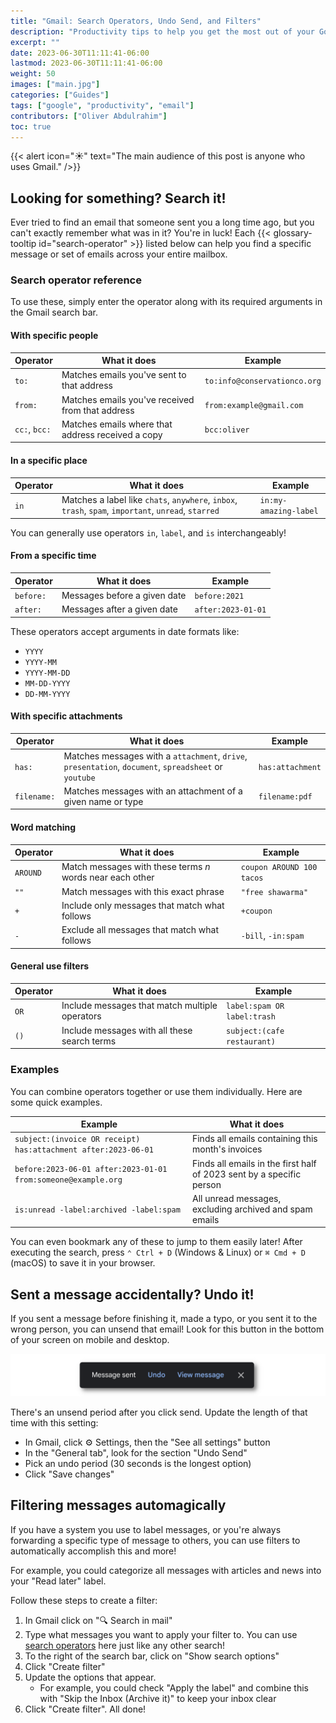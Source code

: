 ```yaml
---
title: "Gmail: Search Operators, Undo Send, and Filters"
description: "Productivity tips to help you get the most out of your Google mailbox!"
excerpt: ""
date: 2023-06-30T11:11:41-06:00
lastmod: 2023-06-30T11:11:41-06:00
weight: 50
images: ["main.jpg"]
categories: ["Guides"]
tags: ["google", "productivity", "email"]
contributors: ["Oliver Abdulrahim"]
toc: true
---
```


{{< alert icon="☀️" text="The main audience of this post is anyone who uses Gmail." />}}

## Looking for something? Search it!

Ever tried to find an email that someone sent you a long time ago,
but you can't exactly remember what was in it? You're in luck!
Each {{< glossary-tooltip id="search-operator" >}} listed below can
help you find a specific message or set of emails across your entire
mailbox.

### Search operator reference

To use these, simply enter the operator along with its required
arguments in the Gmail search bar.

#### With specific people

| __Operator__   | __What it does__                                  | __Example__                  |
|----------------|---------------------------------------------------|------------------------------|
| `to:`          | Matches emails you've sent to that address        | `to:info@conservationco.org` |
| `from:`        | Matches emails you've received from that address  | `from:example@gmail.com`     |
| `cc:`, `bcc:`  | Matches emails where that address received a copy | `bcc:oliver`                 |

#### In a specific place

| __Operator__   | __What it does__                                                                                     | __Example__           |
|----------------|------------------------------------------------------------------------------------------------------|-----------------------|
| `in`           | Matches a label like `chats`, `anywhere`, `inbox`, `trash`, `spam`, `important`, `unread`, `starred` | `in:my-amazing-label` |

You can generally use operators `in`, `label`, and `is` interchangeably!

#### From a specific time

| __Operator__   | __What it does__             | __Example__        |
|----------------|------------------------------|--------------------|
| `before:`      | Messages before a given date | `before:2021`      |
| `after:`       | Messages after a given date  | `after:2023-01-01` |

These operators accept arguments in date formats like:

* `YYYY`
* `YYYY-MM`
* `YYYY-MM-DD`
* `MM-DD-YYYY`
* `DD-MM-YYYY`

#### With specific attachments

| __Operator__   | __What it does__                                                                                      | __Example__      |
|----------------|-------------------------------------------------------------------------------------------------------|------------------|
| `has:`         | Matches messages with a `attachment`, `drive`, `presentation`, `document`, `spreadsheet` or `youtube` | `has:attachment` |
| `filename:`    | Matches messages with an attachment of a given name or type                                           | `filename:pdf`   |

#### Word matching

| __Operator__   | __What it does__                                          | __Example__               |
|----------------|-----------------------------------------------------------|---------------------------|
| `AROUND`       | Match messages with these terms *n* words near each other | `coupon AROUND 100 tacos` |
| `""`           | Match messages with this exact phrase                     | `"free shawarma"`         |
| `+`            | Include only messages that match what follows             | `+coupon`                 |
| `-`            | Exclude all messages that match what follows              | `-bill`, `-in:spam`       |

#### General use filters

| __Operator__   | __What it does__                                      | __Example__                 |
|----------------|-------------------------------------------------------|-----------------------------|
| `OR`           | Include messages that match multiple operators        | `label:spam OR label:trash` |
| `()`           | Include messages with all these search terms          | `subject:(cafe restaurant)` |

### Examples

You can combine operators together or use them individually. Here are
some quick examples.

| __Example__                                                    | __What it does__                                                     |
|----------------------------------------------------------------|----------------------------------------------------------------------|
| `subject:(invoice OR receipt) has:attachment after:2023-06-01` | Finds all emails containing this month's invoices                    |
| `before:2023-06-01 after:2023-01-01 from:someone@example.org`  | Finds all emails in the first half of 2023 sent by a specific person |
| `is:unread -label:archived -label:spam`                        | All unread messages, excluding archived and spam emails              |

You can even bookmark any of these to jump to them easily later!
After executing the search, press `⌃ Ctrl + D` (Windows & Linux) or
`⌘ Cmd + D` (macOS) to save it in your browser.

## Sent a message accidentally? Undo it!

If you sent a message before finishing it, made a typo, or you sent
it to the wrong person, you can unsend that email! Look for this
button in the bottom of your screen on mobile and desktop.

![Undo button appearance within Gmail](undo.png)

There's an unsend period after you click send. Update the length of
that time with this setting:

* In Gmail, click ⚙️ Settings, then the "See all settings" button
* In the "General tab", look for the section "Undo Send"
* Pick an undo period (30 seconds is the longest option)
* Click "Save changes"

## Filtering messages automagically

If you have a system you use to label messages, or you're always
forwarding a specific type of message to others, you can use
filters to automatically accomplish this and more!

For example, you could categorize all messages with articles
and news into your "Read later" label.

Follow these steps to create a filter:

1. In Gmail click on "🔍 Search in mail"
2. Type what messages you want to apply your filter to. You can
use [search operators](#search-operator-reference) here just
like any other search!
3. To the right of the search bar, click on "Show search options"
4. Click "Create filter"
5. Update the options that appear.
    * For example, you could check "Apply the label" and combine
  this with "Skip the Inbox (Archive it)" to keep your inbox clear
6. Click "Create filter". All done!
